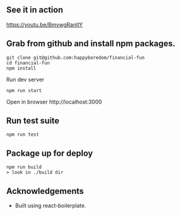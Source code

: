 See it in action
----

https://youtu.be/BmvwgRanltY


Grab from github and install npm packages.
----

```
git clone git@github.com:happyboredom/financial-fun
cd financial-fun
npm install
```

Run dev server
```
npm run start
```
Open in browser http://localhost:3000


Run test suite
----
```
npm run test
```

Package up for deploy
----
```
npm run build
> look in ./build dir
```


Acknowledgements
----
* Built using react-boilerplate.
